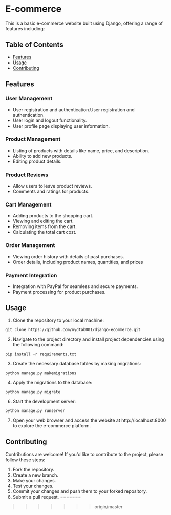 # E-commerce

This is a basic e-commerce website built using Django, offering a range of features including:

## Table of Contents
- [Features](#features)
- [Usage](#usage)
- [Contributing](#contributing)

## Features

### User Management

* User registration and authentication.User registration and authentication.
* User login and logout functionality.
* User profile page displaying user information.

### Product Management

* Listing of products with details like name, price, and description.
* Ability to add new products.
* Editing product details.

### Product Reviews

* Allow users to leave product reviews.
* Comments and ratings for products.

### Cart Management

* Adding products to the shopping cart.
* Viewing and editing the cart.
* Removing items from the cart.
* Calculating the total cart cost.

### Order Management

* Viewing order history with details of past purchases.
* Order details, including product names, quantities, and prices

### Payment Integration

* Integration with PayPal for seamless and secure payments.
* Payment processing for product purchases.

## Usage

1. Clone the repository to your local machine:

```git clone https://github.com/nydtab001/django-ecommerce.git```

2. Navigate to the project directory and install project dependencies using the following command:

```pip install -r requirements.txt```

3. Create the necessary database tables by making migrations:

```python manage.py makemigrations```

4. Apply the migrations to the database:

```python manage.py migrate```

6. Start the development server:

```python manage.py runserver```

7. Open your web browser and access the website at http://localhost:8000 to explore the e-commerce platform.

## Contributing

Contributions are welcome! If you'd like to contribute to the project, please follow these steps:
1. Fork the repository.
2. Create a new branch.
3. Make your changes.
4. Test your changes.
5. Commit your changes and push them to your forked repository.
6. Submit a pull request.
=======
>>>>>>> origin/master